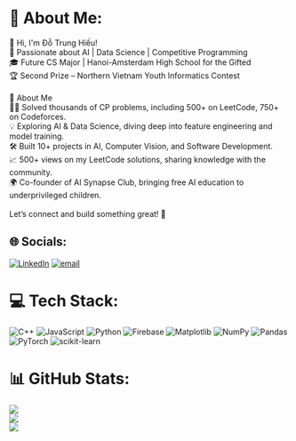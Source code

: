 # 💫 About Me:
👋 Hi, I'm Đỗ Trung Hiếu!<br>🚀 Passionate about AI | Data Science | Competitive Programming<br>🎓 Future CS Major | Hanoi-Amsterdam High School for the Gifted<br>🏆 Second Prize – Northern Vietnam Youth Informatics Contest<br><br>🔹 About Me<br>👨‍💻 Solved thousands of CP problems, including 500+ on LeetCode, 750+ on Codeforces.<br>💡 Exploring AI & Data Science, diving deep into feature engineering and model training.<br>🛠 Built 10+ projects in AI, Computer Vision, and Software Development.<br>📈 500+ views on my LeetCode solutions, sharing knowledge with the community.<br>🌍 Co-founder of AI Synapse Club, bringing free AI education to underprivileged children.<br><br>Let’s connect and build something great! 🚀


## 🌐 Socials:
[![LinkedIn](https://img.shields.io/badge/LinkedIn-%230077B5.svg?logo=linkedin&logoColor=white)](https://linkedin.com/in/dotrunghieu-blmppes) [![email](https://img.shields.io/badge/Email-D14836?logo=gmail&logoColor=white)](mailto:dotrunghieu0510@gmail.com) 

# 💻 Tech Stack:
![C++](https://img.shields.io/badge/c++-%2300599C.svg?style=flat&logo=c%2B%2B&logoColor=white) ![JavaScript](https://img.shields.io/badge/javascript-%23323330.svg?style=flat&logo=javascript&logoColor=%23F7DF1E) ![Python](https://img.shields.io/badge/python-3670A0?style=flat&logo=python&logoColor=ffdd54) ![Firebase](https://img.shields.io/badge/firebase-%23039BE5.svg?style=flat&logo=firebase) ![Matplotlib](https://img.shields.io/badge/Matplotlib-%23ffffff.svg?style=flat&logo=Matplotlib&logoColor=black) ![NumPy](https://img.shields.io/badge/numpy-%23013243.svg?style=flat&logo=numpy&logoColor=white) ![Pandas](https://img.shields.io/badge/pandas-%23150458.svg?style=flat&logo=pandas&logoColor=white) ![PyTorch](https://img.shields.io/badge/PyTorch-%23EE4C2C.svg?style=flat&logo=PyTorch&logoColor=white) ![scikit-learn](https://img.shields.io/badge/scikit--learn-%23F7931E.svg?style=flat&logo=scikit-learn&logoColor=white)
# 📊 GitHub Stats:
![](https://github-readme-stats.vercel.app/api?username=Blmppes&theme=catppuccin_latte&hide_border=false&include_all_commits=true&count_private=false)<br/>
![](https://nirzak-streak-stats.vercel.app/?user=Blmppes&theme=catppuccin_latte&hide_border=false)<br/>
![](https://github-readme-stats.vercel.app/api/top-langs/?username=Blmppes&theme=catppuccin_latte&hide_border=false&include_all_commits=true&count_private=false&layout=compact)

<!-- Proudly created with GPRM ( https://gprm.itsvg.in ) -->
